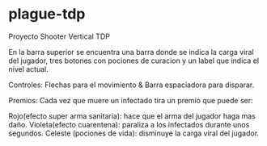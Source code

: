 # plague-tdp
Proyecto Shooter Vertical TDP

En la barra superior se encuentra una barra donde se indica la carga viral del jugador, tres botones con pociones de curacion y un label que indica el nivel actual.

Controles: Flechas para el movimiento & Barra espaciadora para disparar.

Premios: Cada vez que muere un infectado tira un premio que puede ser: 

Rojo(efecto super arma sanitaria): hace que el arma del jugador haga mas daño. 
Violeta(efecto cuarentena): paraliza a los infectados durante unos segundos. 
Celeste (pociones de vida): disminuye la carga viral del jugador.
